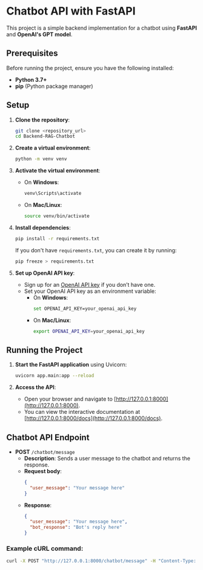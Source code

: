 # Chatbot API with FastAPI

This project is a simple backend implementation for a chatbot using **FastAPI** and **OpenAI's GPT model**.

## Prerequisites

Before running the project, ensure you have the following installed:

- **Python 3.7+**
- **pip** (Python package manager)

## Setup

1. **Clone the repository**:
    ```bash
    git clone <repository_url>
    cd Backend-RAG-Chatbot
    ```

2. **Create a virtual environment**:
    ```bash
    python -m venv venv
    ```

3. **Activate the virtual environment**:
    - On **Windows**:
      ```bash
      venv\Scripts\activate
      ```
    - On **Mac/Linux**:
      ```bash
      source venv/bin/activate
      ```

4. **Install dependencies**:
    ```bash
    pip install -r requirements.txt
    ```

    If you don't have `requirements.txt`, you can create it by running:
    ```bash
    pip freeze > requirements.txt
    ```

5. **Set up OpenAI API key**:
    - Sign up for an [OpenAI API key](https://platform.openai.com/signup) if you don’t have one.
    - Set your OpenAI API key as an environment variable:
      - On **Windows**:
        ```bash
        set OPENAI_API_KEY=your_openai_api_key
        ```
      - On **Mac/Linux**:
        ```bash
        export OPENAI_API_KEY=your_openai_api_key
        ```

## Running the Project

1. **Start the FastAPI application** using Uvicorn:
    ```bash
    uvicorn app.main:app --reload
    ```

2. **Access the API**:
    - Open your browser and navigate to [http://127.0.0.1:8000](http://127.0.0.1:8000).
    - You can view the interactive documentation at [http://127.0.0.1:8000/docs](http://127.0.0.1:8000/docs).

## Chatbot API Endpoint

- **POST** `/chatbot/message`
  - **Description**: Sends a user message to the chatbot and returns the response.
  - **Request body**:
    ```json
    {
      "user_message": "Your message here"
    }
    ```
  - **Response**:
    ```json
    {
      "user_message": "Your message here",
      "bot_response": "Bot's reply here"
    }
    ```

### Example cURL command:
```bash
curl -X POST "http://127.0.0.1:8000/chatbot/message" -H "Content-Type: application/json" -d '{"user_message": "Hello, who are you?"}'
